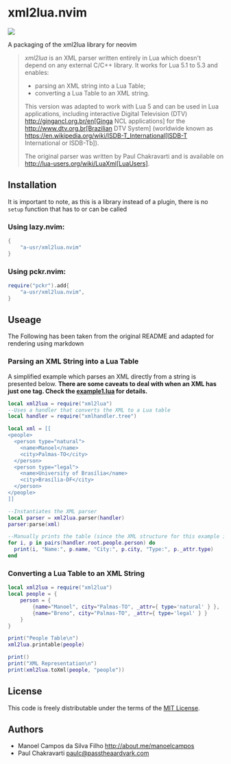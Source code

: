 # xml2lua.nvim
![](./conversion-ways.png)

A packaging of the xml2lua library for neovim

> *xml2lua* is an XML parser written entirely in Lua which doesn't depend on any external C/C++ library.
It works for Lua 5.1 to 5.3 and enables:
>
> - parsing an XML string into a Lua Table;
> - converting a Lua Table to an XML string.
>
>This version was adapted to work with Lua 5 and can be used in Lua applications, including
interactive Digital Television (DTV) http://gingancl.org.br/en[Ginga NCL applications] for the http://www.dtv.org.br[Brazilian DTV System]
(worldwide known as https://en.wikipedia.org/wiki/ISDB-T_International[ISDB-T International or ISDB-Tb]).
>
>The original parser was written by Paul Chakravarti and is available on http://lua-users.org/wiki/LuaXml[LuaUsers].

## Installation
It is important to note, as this is a library instead of a plugin, there is no `setup` function that has to or can be called

### Using lazy.nvim: 
```lua
{
    "a-usr/xml2lua.nvim"
}
```

### Using pckr.nvim:
```lua
require("pckr").add{
    "a-usr/xml2lua.nvim",
}
```

## Useage
The Following has been taken from the original README and adapted for rendering using markdown

### Parsing an XML String into a Lua Table

A simplified example which parses an XML directly from a string is presented below.
<b> There are some caveats to deal with when an XML has just one tag.
Check the [example1.lua](./examples/example1.lua) for details. </b>

```lua
local xml2lua = require("xml2lua")
--Uses a handler that converts the XML to a Lua table
local handler = require("xmlhandler.tree")

local xml = [[
<people>
  <person type="natural">
    <name>Manoel</name>
    <city>Palmas-TO</city>
  </person>
  <person type="legal">
    <name>University of Brasília</name>
    <city>Brasília-DF</city>
  </person>
</people>
]]

--Instantiates the XML parser
local parser = xml2lua.parser(handler)
parser:parse(xml)

--Manually prints the table (since the XML structure for this example is previously known)
for i, p in pairs(handler.root.people.person) do
  print(i, "Name:", p.name, "City:", p.city, "Type:", p._attr.type)
end
```

### Converting a Lua Table to an XML String

```lua
local xml2lua = require("xml2lua")
local people = {
    person = {
        {name="Manoel", city="Palmas-TO", _attr={ type='natural' } },
        {name="Breno", city="Palmas-TO", _attr={ type='legal' } }
    }
}

print("People Table\n")
xml2lua.printable(people)

print()
print("XML Representation\n")
print(xml2lua.toXml(people, "people"))
```

## License

This code is freely distributable under the terms of the [MIT License](./LICENSE).

## Authors

- Manoel Campos da Silva Filho http://about.me/manoelcampos
- Paul Chakravarti [&#112;a&#117;&#x6c;&#x63;&#x40;&#x70;&#97;&#x73;&#x73;t&#104;&#x65;&#97;a&#114;&#100;&#118;a&#114;k&#x2e;&#99;&#x6f;&#x6d;](mailto:&#112;a&#117;&#x6c;&#x63;&#x40;&#x70;&#97;&#x73;&#x73;t&#104;&#x65;&#97;a&#114;&#100;&#118;a&#114;k&#x2e;&#99;&#x6f;&#x6d;)
